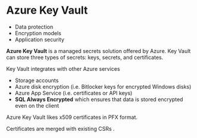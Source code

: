 # Azure Key Vault

- Data protection
- Encryption models
- Application security

**Azure Key Vault** is a managed secrets solution offered by Azure.
Key Vault can store three types of secrets: keys, secrets, and certificates.

Key Vault integrates with other Azure services

- Storage accounts
- Azure disk encryption (i.e. Bitlocker keys for encrypted Windows disks)
- Azure App Service (i.e. certificates or API keys)
- **SQL Always Encrypted** which ensures that data is stored encrypted even on the client

Azure Key Vault likes x509 certificates in PFX format.

Certificates are merged with existing CSRs .